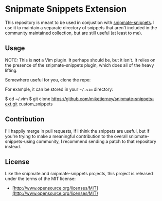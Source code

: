 # Snipmate Snippets Extension

This repository is meant to be used in conjustion with [snipmate-snippets](https://github.com/honza/snipmate-snippets). I use it to maintain a separate directory of snippets that aren't included in the community maintained collection, but are still useful (at least to me).

## Usage

NOTE: This is **not** a Vim plugin. It perhaps should be, but it isn't. It relies on the presence of the snipmate-snippets plugin, which does all of the heavy lifting.

Somewhere useful for you, clone the repo:

For example, it can be stored in your `~/.vim` directory:

  $ cd ~/.vim
  $ git clone https://github.com/miketierney/snipmate-snippets-ext.git custom_snippets


## Contribution

I'll happily merge in pull requests, if I think the snippets are useful, but if you're trying to make a meaningful contribution to the overall snipmate-snippets-using community, I recommend sending a patch to that repository instead.

## License

Like the snipmate and snipmate-snippets projects, this project is released under the terms of the MIT license:

* [http://www.opensource.org/licenses/MIT](http://www.opensource.org/licenses/MIT)
